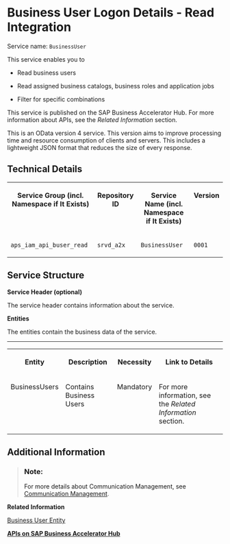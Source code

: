 <!-- loio69233e4be93a43e5b2ea72e7c6788838 -->

# Business User Logon Details - Read Integration



Service name: `BusinessUser`

This service enables you to

-   Read business users

-   Read assigned business catalogs, business roles and application jobs

-   Filter for specific combinations


This service is published on the SAP Business Accelerator Hub. For more information about APIs, see the *Related Information* section.

This is an OData version 4 service. This version aims to improve processing time and resource consumption of clients and servers. This includes a lightweight JSON format that reduces the size of every response.



<a name="loio69233e4be93a43e5b2ea72e7c6788838__section_ozh_cvx_clb"/>

## Technical Details


<table>
<tr>
<th valign="top">

Service Group \(incl. Namespace if It Exists\)

</th>
<th valign="top">

Repository ID

</th>
<th valign="top">

Service Name \(incl. Namespace if It Exists\)

</th>
<th valign="top">

Version

</th>
</tr>
<tr>
<td valign="top">

`aps_iam_api_buser_read`

</td>
<td valign="top">

`srvd_a2x`

</td>
<td valign="top">

`BusinessUser`

</td>
<td valign="top">

`0001`

</td>
</tr>
</table>



<a name="loio69233e4be93a43e5b2ea72e7c6788838__section_ct2_xxx_clb"/>

## Service Structure

**Service Header \(optional\)**

The service header contains information about the service.

**Entities**

The entities contain the business data of the service.

****


<table>
<tr>
<th valign="top">

Entity

</th>
<th valign="top">

Description

</th>
<th valign="top">

Necessity

</th>
<th valign="top">

Link to Details

</th>
</tr>
<tr>
<td valign="top">

BusinessUsers

</td>
<td valign="top">

Contains Business Users

</td>
<td valign="top">

Mandatory

</td>
<td valign="top">

For more information, see the *Related Information* section.

</td>
</tr>
</table>



<a name="loio69233e4be93a43e5b2ea72e7c6788838__section_znk_jzx_clb"/>

## Additional Information

> ### Note:  
> For more details about Communication Management, see [Communication Management](../50-administration-and-ops/communication-management-2e84a10.md).

**Related Information**  


[Business User Entity](business-user-entity-03c1cac.md)

[**APIs on SAP Business Accelerator Hub**](https://help.sap.com/docs/SAP_S4HANA_CLOUD/0f69f8fb28ac4bf48d2b57b9637e81fa/1e60f14bdc224c2c975c8fa8bcfd7f3f.html?version=2308.500)

